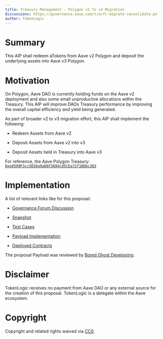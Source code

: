 ```yaml
---
title: Treasury Management - Polygon v2 to v3 Migration 
discussions: https://governance.aave.com/t/arfc-migrate-consolidate-polygon-treasury/12248
author: TokenLogic
---
```


# Summary

This AIP shall redeem aTokens from Aave v2 Polygon and deposit the underlying assets into Aave v3 Polygon. 

# Motivation

On Polygon, Aave DAO is currently holding funds on the Aave v2 deployment and also some small unproductive allocations within the Treasury. This AIP will improve DAOs Treasury performance by improving the overall capital efficiency and yield being generated.

As part of broader v2 to v3 migration effort, this AIP shall implement the following:
* Redeem Assets from Aave v2
* Deposit Assets from Aave v2 into v3

* Deposit Assets held in Treasury into Aave v3

For reference, the Aave Polygon Treasury: [`0xe8599F3cc5D38a9aD6F3684cd5CEa72f10Dbc383`](https://polygonscan.com/address/0xe8599F3cc5D38a9aD6F3684cd5CEa72f10Dbc383)

# Implementation

A list of relevant links like for this proposal:

* [Governance Forum Discussion](https://governance.aave.com/t/arfc-migrate-consolidate-polygon-treasury/12248)

* [Snapshot](https://snapshot.org/#/aave.eth/proposal/0x1b816c12b6f547a1982198ffd0e36412390b05828b560c9edee4e8a6903c4882)

* [Test Cases](https://github.com/bgd-labs/aave-proposals/tree/main/src/AavePolygonTreasuryMigration_20230801/AavePolygonTreasuryMigration_20230801.t.sol)

* [Payload Implementation](https://github.com/bgd-labs/aave-proposals/tree/main/src/AavePolygonTreasuryMigration_20230801/AavePolygonTreasuryMigration_20230801.sol)

* [Deployed Contracts](TODO)

The proposal Payload was reviewed by [Bored Ghost Developing](https://bgdlabs.com/).

# Disclaimer

TokenLogic receives no payment from Aave DAO or any external source for the creation of this proposal. TokenLogic is a delegate within the Aave ecosystem.

# Copyright

Copyright and related rights waived via [CC0](https://creativecommons.org/publicdomain/zero/1.0/).
